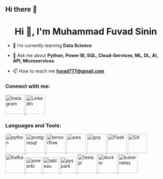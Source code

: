 ## Hi there 👋
<h1 align="center">Hi 👋, I'm Muhammad Fuvad Sinin</h1>

- 🌱 I’m currently learning **Data Science**

- 💬 Ask me about **Python, Power BI, SQL, Cloud-Services, ML, DL, AI, API, Microservices**

- 📫 How to reach me **fuvad777@gmail.com**

<h3 align="left">Connect with me:</h3>
<p align="left">
  <a href="https://instagram.com/__fuvad_" target="_blank">
    <img src="https://skillicons.dev/icons?i=instagram&theme=dark" alt="Instagram" height="60" />
  </a>
  <a href="https://www.linkedin.com/in/fuvad-sinin/" target="_blank">
    <img src="https://skillicons.dev/icons?i=linkedin&theme=dark" alt="LinkedIn" height="60" />
  </a>
</p>

  
</p>

<h3 align="left">Languages and Tools:</h3>
<p align="left">
  <!-- Python -->
  <a href="https://www.python.org" target="_blank" rel="noreferrer">
    <img src="https://skillicons.dev/icons?i=py&theme=dark" alt="python" height="60"/>
  </a>

  <!-- PostgreSQL -->
  <a href="https://www.postgresql.org/" target="_blank" rel="noreferrer">
    <img src="https://skillicons.dev/icons?i=postgres&theme=dark" alt="postgresql" height="60"/>
  </a>

  <!-- Deep Learning / AI -->
  <a href="https://www.tensorflow.org/" target="_blank" rel="noreferrer">
    <img src="https://skillicons.dev/icons?i=tensorflow&theme=dark" alt="tensorflow" height="60"/>
  </a>

  <!-- Cloud Services -->
  <a href="https://aws.amazon.com/" target="_blank" rel="noreferrer">
    <img src="https://skillicons.dev/icons?i=aws&theme=dark" alt="aws" height="60"/>
  </a>
  <a href="https://cloud.google.com/" target="_blank" rel="noreferrer">
    <img src="https://skillicons.dev/icons?i=gcp&theme=dark" alt="gcp" height="60"/>
  </a>

  <a href="https://flask.palletsprojects.com/" target="_blank" rel="noreferrer">
    <img src="https://skillicons.dev/icons?i=flask&theme=dark" alt="Flask" height="60"/>
  </a>
  
  <a href="https://git-scm.com/" target="_blank" rel="noreferrer">
    <img src="https://skillicons.dev/icons?i=git&theme=dark" alt="Git" height="60"/>
  </a>
  
  <a href="https://kafka.apache.org/" target="_blank" rel="noreferrer">
    <img src="https://skillicons.dev/icons?i=kafka&theme=dark" alt="Kafka" height="60"/>
  </a>

  <!-- Power BI -->
  <a href="https://powerbi.microsoft.com/" target="_blank" rel="noreferrer">
    <img src="https://upload.wikimedia.org/wikipedia/commons/c/cf/New_Power_BI_Logo.svg" alt="powerbi" height="50"/>
  </a>

  <!-- Tableau -->
  <a href="https://www.tableau.com/" target="_blank" rel="noreferrer">
    <img src="https://cdn.worldvectorlogo.com/logos/tableau-software.svg" alt="tableau" height="50"/>
  </a>
  
  <!-- PySpark -->
  <a href="https://spark.apache.org/docs/latest/api/python/" target="_blank" rel="noreferrer">
    <img src="https://upload.wikimedia.org/wikipedia/commons/f/f3/Apache_Spark_logo.svg" alt="pyspark" height="50"/>
  </a>
  

  <!-- API -->
  <a href="https://fastapi.tiangolo.com/" target="_blank" rel="noreferrer">
    <img src="https://skillicons.dev/icons?i=fastapi&theme=dark" alt="fastapi" height="60"/>
  </a>

  <!-- Microservices -->
  <a href="https://www.docker.com/" target="_blank" rel="noreferrer">
    <img src="https://skillicons.dev/icons?i=docker&theme=dark" alt="docker" height="60"/>
  </a>

  <!-- Kubernetes -->
  <a href="https://kubernetes.io/" target="_blank" rel="noreferrer">
    <img src="https://skillicons.dev/icons?i=kubernetes&theme=dark" alt="kubernetes" height="60"/>
  </a>
</p>
